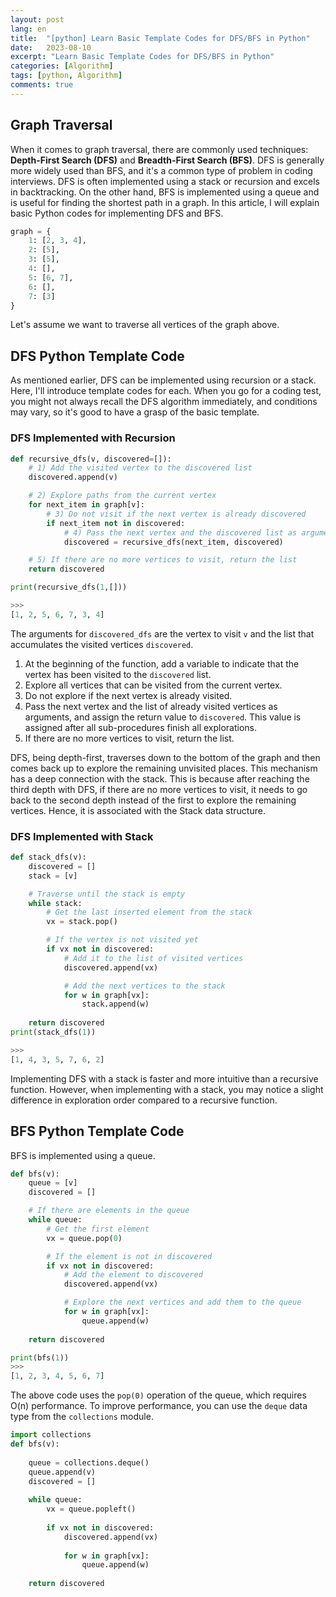 ```yaml
---
layout: post
lang: en
title:  "[python] Learn Basic Template Codes for DFS/BFS in Python"
date:   2023-08-10
excerpt: "Learn Basic Template Codes for DFS/BFS in Python"
categories: [Algorithm]
tags: [python, Algorithm]
comments: true
---
```


## Graph Traversal
When it comes to graph traversal, there are commonly used techniques: **Depth-First Search (DFS)** and **Breadth-First Search (BFS)**. DFS is generally more widely used than BFS, and it's a common type of problem in coding interviews. DFS is often implemented using a stack or recursion and excels in backtracking. On the other hand, BFS is implemented using a queue and is useful for finding the shortest path in a graph. In this article, I will explain basic Python codes for implementing DFS and BFS.

```python
graph = {
    1: [2, 3, 4],
    2: [5],
    3: [5],
    4: [],
    5: [6, 7],
    6: [],
    7: [3]
}
```
Let's assume we want to traverse all vertices of the graph above.

## DFS Python Template Code
As mentioned earlier, DFS can be implemented using recursion or a stack. Here, I'll introduce template codes for each. When you go for a coding test, you might not always recall the DFS algorithm immediately, and conditions may vary, so it's good to have a grasp of the basic template.

### DFS Implemented with Recursion

```python
def recursive_dfs(v, discovered=[]):
    # 1) Add the visited vertex to the discovered list
    discovered.append(v)

    # 2) Explore paths from the current vertex
    for next_item in graph[v]:
        # 3) Do not visit if the next vertex is already discovered
        if next_item not in discovered:
            # 4) Pass the next vertex and the discovered list as arguments
            discovered = recursive_dfs(next_item, discovered)

    # 5) If there are no more vertices to visit, return the list
    return discovered

print(recursive_dfs(1,[]))

>>>
[1, 2, 5, 6, 7, 3, 4]
```

The arguments for `discovered_dfs` are the vertex to visit `v` and the list that accumulates the visited vertices `discovered`. 
1) At the beginning of the function, add a variable to indicate that the vertex has been visited to the `discovered` list.
2) Explore all vertices that can be visited from the current vertex.
3) Do not explore if the next vertex is already visited.
4) Pass the next vertex and the list of already visited vertices as arguments, and assign the return value to `discovered`. This value is assigned after all sub-procedures finish all explorations.
5) If there are no more vertices to visit, return the list.

DFS, being depth-first, traverses down to the bottom of the graph and then comes back up to explore the remaining unvisited places. This mechanism has a deep connection with the stack. This is because after reaching the third depth with DFS, if there are no more vertices to visit, it needs to go back to the second depth instead of the first to explore the remaining vertices. Hence, it is associated with the Stack data structure.

### DFS Implemented with Stack

```python
def stack_dfs(v):
    discovered = []
    stack = [v]

    # Traverse until the stack is empty
    while stack:
        # Get the last inserted element from the stack
        vx = stack.pop()

        # If the vertex is not visited yet
        if vx not in discovered:
            # Add it to the list of visited vertices
            discovered.append(vx)

            # Add the next vertices to the stack
            for w in graph[vx]:
                stack.append(w)
    
    return discovered
print(stack_dfs(1))

>>>
[1, 4, 3, 5, 7, 6, 2]
```

Implementing DFS with a stack is faster and more intuitive than a recursive function. However, when implementing with a stack, you may notice a slight difference in exploration order compared to a recursive function.

## BFS Python Template Code

BFS is implemented using a queue.

```python
def bfs(v):
    queue = [v]
    discovered = []

    # If there are elements in the queue
    while queue:
        # Get the first element
        vx = queue.pop(0)

        # If the element is not in discovered
        if vx not in discovered:
            # Add the element to discovered
            discovered.append(vx)

            # Explore the next vertices and add them to the queue
            for w in graph[vx]:
                queue.append(w)
    
    return discovered

print(bfs(1))
>>>
[1, 2, 3, 4, 5, 6, 7]
```
The above code uses the `pop(0)` operation of the queue, which requires O(n) performance. To improve performance, you can use the `deque` data type from the `collections` module.

```python
import collections
def bfs(v):
    
    queue = collections.deque()
    queue.append(v)
    discovered = []
    
    while queue:
        vx = queue.popleft()
        
        if vx not in discovered:
            discovered.append(vx)
            
            for w in graph[vx]:
                queue.append(w)
    
    return discovered
```